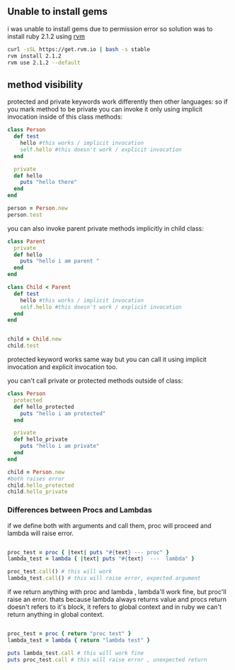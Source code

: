 ## Unable to install gems 
i was unable to install gems due to permission error so solution was to install ruby 2.1.2 using [rvm](https://rvm.io/)
```bash
curl -sSL https://get.rvm.io | bash -s stable
rvm install 2.1.2
rvm use 2.1.2 --default
```

## method visibility
protected and private keywords work differently then other languages: so if you mark method to be private you can invoke it only using implicit invocation inside of this class methods:

```ruby
class Person
  def test
    hello #this works / implicit invocation
    self.hello #this doesn't work / explicit invocation
  end

  private
  def hello
    puts "hello there"
  end
end

person = Person.new
person.test
```

you can also invoke parent private methods implicitly in child class:

```ruby
class Parent
  private
  def hello
    puts "hello i am parent "
  end
end

class Child < Parent
  def test
    hello #this works / implicit invocation
    self.hello #this doesn't work / explicit invocation
  end
end


child = Child.new
child.test
```

protected keyword works same way but you can call it using implicit invocation and explicit invocation too.

you can't call private or protected methods outside of class:
```ruby
class Person
  protected
  def hello_protected
    puts "hello i am protected"
  end

  private
  def hello_private
    puts "hello i am private"
  end
end

child = Person.new
#both raises error
child.hello_protected
child.hello_private
```

### Differences between Procs and Lambdas
if we define both with arguments and call them,
proc will proceed and lambda will raise error.

```ruby

proc_test = proc { |text| puts "#{text} --- proc" }
lambda_test = lambda { |text| puts "#{text}  ---  lambda" }

proc_test.call() # this will work 
lambda_test.call() # this will raise error, expected argument

```

if we return anything with proc and lambda , lambda'll work fine, but proc'll raise an error. thats because lambda always returns value and procs return doesn't refers to it's block, it refers to global context and in ruby we can't return anything in global context.
```ruby

proc_test = proc { return "proc test" }
lambda_test = lambda { return "lambda test" }

puts lambda_test.call # this will work fine
puts proc_test.call # this will raise error , unexpected return

```
